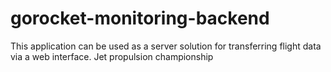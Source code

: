 # gorocket-monitoring-backend
This application can be used as a server solution for transferring flight data via a web interface. Jet propulsion championship
